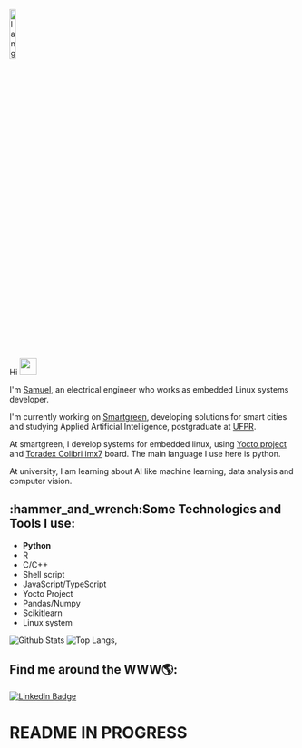 <p align="left"><img width=15%" src="https://github.com/alansmathew/alansmathew/raw/master/lang.gif" alt="lang image here" /></p>  
<br>Hi <img src="https://user-images.githubusercontent.com/42378118/110234147-e3259600-7f4e-11eb-95be-0c4047144dea.gif" width="30"><br>
  
I'm [Samuel](https://www.linkedin.com/in/samuelkojicovski/), an electrical engineer who works as embedded Linux systems developer.

I'm currently working on [Smartgreen](https://www.smartgreen.net/), developing solutions for smart cities and studying Applied Artificial Intelligence, postgraduate at [UFPR](http://www.iaa.ufpr.br/). 

At smartgreen, I develop systems for embedded linux, using [Yocto project](https://www.yoctoproject.org/) and [Toradex Colibri imx7](https://www.toradex.com/computer-on-modules/colibri-arm-family/nxp-freescale-imx7) board. The main language I use here is python.

At university, I am learning about AI like machine learning, data analysis and computer vision.


<h2 align="left">:hammer_and_wrench:Some Technologies and Tools I use:</h2>

* **Python**
* R
* C/C++
* Shell script
* JavaScript/TypeScript
* Yocto Project
* Pandas/Numpy
* Scikitlearn
* Linux system

![Github Stats](https://github-readme-stats.vercel.app/api?username=kojicovski&count_private=true&show_icons=true&include_all_commits=true)
![Top Langs](https://github-readme-stats.vercel.app/api/top-langs/?username=kojicovski&hide=TeX&layout=compact),

<h2 align="left">Find me around the WWW🌎:</h2>

[![Linkedin Badge](https://img.shields.io/badge/-samuelkojicovski-blue?style=flat-square&logo=Linkedin&logoColor=white&link=https://www.linkedin.com/in/samuelkojicovski/)](https://www.linkedin.com/in/samuelkojicovski)


# README IN PROGRESS


<!--
**kojicovski/kojicovski** is a ✨ _special_ ✨ repository because its `README.md` (this file) appears on your GitHub profile.

Here are some ideas to get you started:

- 🔭 I’m currently working on ...
- 🌱 I’m currently learning ...
- 👯 I’m looking to collaborate on ...
- 🤔 I’m looking for help with ...
- 💬 Ask me about ...
- 📫 How to reach me: ...
- 😄 Pronouns: ...
- ⚡ Fun fact: ...
-->

